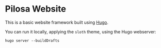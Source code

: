 # Pilosa Website

This is a basic website framework built using [Hugo](https://gohugo.io/).

You can run it locally, applying the `sloth` theme, using the Hugo webserver:
```
hugo server --buildDrafts
```
